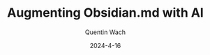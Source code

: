 ---
layout: redirect
mathjax: true
title:  "Augmenting Obsidian.md with AI"
description: "A simple Python script to quickly organize your markdown notes in Obsidian.md using OpenAI's large language models. Any random, untagged, empty, or unlinked notes? No more. This little script will fill the gaps, connect what belongs together, and even create high level organizing nodes if a specific topic has a lot of notes. It also provides additional meta-information and visualizations."
date:   2024-4-16
author: ["Quentin Wach"]
tags: ["python", "obsidian", "productivity", "AI"]
tag_search: true
image:          "/images/obsidian-AI/1x1_image.png"
redirect:       "https://github.com/QuentinWach/obsidian_ai"
weight: 50
note: 
github: "QuentinWach/obsidian_ai"
categories: "science-engineering"
---